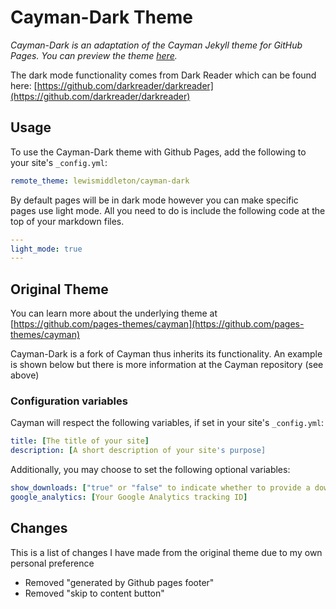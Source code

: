 # Cayman-Dark Theme

*Cayman-Dark is an adaptation of the Cayman Jekyll theme for GitHub Pages. You can preview the theme [here](http://lewismiddleton.github.io/cayman-dark).*

The dark mode functionality comes from Dark Reader which can be found here: [https://github.com/darkreader/darkreader](https://github.com/darkreader/darkreader)

## Usage

To use the Cayman-Dark theme with Github Pages, add the following to your site's `_config.yml`:

```yml
remote_theme: lewismiddleton/cayman-dark
```

By default pages will be in dark mode however you can make specific pages use light mode. All you need to do is include the following code at the top of your markdown files.

```yaml
---
light_mode: true
---
```

## Original Theme
You can learn more about the underlying theme at [https://github.com/pages-themes/cayman](https://github.com/pages-themes/cayman)

Cayman-Dark is a fork of Cayman thus inherits its functionality. An example is shown below but there is more information at the Cayman repository (see above)

### Configuration variables

Cayman will respect the following variables, if set in your site's `_config.yml`:

```yml
title: [The title of your site]
description: [A short description of your site's purpose]
```

Additionally, you may choose to set the following optional variables:

```yml
show_downloads: ["true" or "false" to indicate whether to provide a download URL]
google_analytics: [Your Google Analytics tracking ID]
```

## Changes
This is a list of changes I have made from the original theme due to my own personal preference
 - Removed "generated by Github pages footer"
 - Removed "skip to content button"
